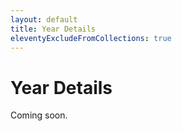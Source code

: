 ```yaml
---
layout: default
title: Year Details
eleventyExcludeFromCollections: true
---
```


# Year Details

Coming soon.
